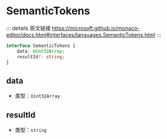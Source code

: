 # SemanticTokens

<backTop />
        
::: details 原文链接
https://microsoft.github.io/monaco-editor/docs.html#interfaces/languages.SemanticTokens.html
:::

```ts
interface SemanticTokens {
    data: Uint32Array;
    resultId?: string;
}
```

## data
- 类型：`Uint32Array`
## resultId
- 类型：`string`